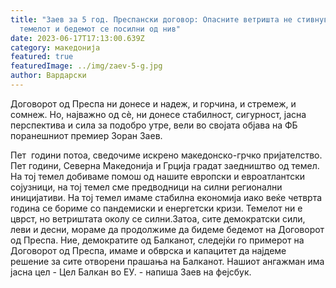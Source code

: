 ```yaml
---
title: "Заев за 5 год. Преспански договор: Опасните ветришта не стивнуваат но
  темелот и бедемот се посилни од нив"
date: 2023-06-17T17:13:00.639Z
category: македонија
featured: true
featuredImage: ../img/zaev-5-g.jpg
author: Вардарски
---
```

<!--StartFragment-->

Договорот од Преспа ни донесе и надеж, и горчина, и стремеж, и сомнеж. Но, најважно од сѐ, ни донесе стабилност, сигурност, јасна перспектива и сила за подобро утре, вели во својата објава на ФБ поранешниот премиер Зоран Заев.

Пет  години потоа, сведочиме искрено македонско-грчко пријателство. Пет години, Северна Македонија и Грција градат заедништво од темел. На тој темел добиваме помош од нашите европски и евроатлантски сојузници, на тој темел сме предводници на силни регионални иницијативи. На тој темел имаме стабилна економија иако веќе четврта година се бориме со пандемиски и енергетски кризи. Темелот ни е цврст, но ветриштата околу се силни.Затоа, сите демократски сили, леви и десни, мораме да продолжиме да бидеме бедемот на Договорот од Преспа. Ние, демократите од Балканот, следејќи го примерот на Договорот од Преспа, имаме и обврска и капацитет да најдеме решение за сите отворени прашања на Балканот. Нашиот ангажман има јасна цел - Цел Балкан во ЕУ. - напиша Заев на фејсбук.

<!--EndFragment-->